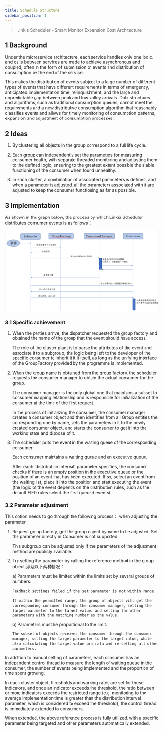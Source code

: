 ```yaml
---
title: Schedule Structure
sidebar_position: 1
---
```


> Linkis Scheduler - Smart Monitor Expansion Cost Architecture

## 1 Background

Under the microservice architecture, each service handles only one logic, and calls between services are made to achieve asynchronous and coupled, often in the form of submission of events and distribution of consumption by the end of the service.

This makes the distribution of events subject to a large number of different types of events that have different requirements in terms of emergency, anticipated implementation time, relinquishment, and the large and unpredictable gap between peak and low valley arrivals. Data structures and algorithms, such as traditional consumption queues, cannot meet the requirements and a new distributive consumption algorithm that reasonably classifies events and allows for timely monitoring of consumption patterns, expansion and adjustment of consumption processes.

## 2 Ideas

1. By clustering all objects in the group correspond to a full life cycle.

2. Each group can independently set the parameters for measuring consumer health, with separate threaded monitoring and adjusting them to the defined logic, ensuring to the greatest extent possible the stable functioning of the consumer when found unhealthy.

2. In each cluster, a combination of associated parameters is defined, and when a parameter is adjusted, all the parameters associated with it are adjusted to keep the consumer functioning as far as possible.


## 3 Implementation

As shown in the graph below, the process by which Linkis Scheduler distributes consumer events is as follows：

![Group Scheduler Cost Architecture](../../images/ch4/commons/scheduler.png)

### 3.1 Specific achievement

1. When the parties arrive, the dispatcher requested the group factory and obtained the name of the group that the event should have access.

   The role of the cluster plant is to parse the attributes of the event and associate it to a subgroup, the logic being left to the developer of the specific consumer to inherit it it it itself, as long as the unifying interface of the GroupFactory provided by the programme is implemented.

2. When the group name is obtained from the group factory, the scheduler requests the consumer manager to obtain the actual consumer for the group.

   The consumer manager is the only global one that maintains a subset to consumer mapping relationship and is responsible for initialization of the consumer at the time of the first request.

   In the process of initializing the consumer, the consumer manager creates a consumer object and then identifies from all Group entities the corresponding one by name, sets the parameters in it to the newly created consumer object, and starts the consumer to get it into the working state and dispose of it.

3. The scheduler puts the event in the waiting queue of the corresponding consumer.

   Each consumer maintains a waiting queue and an executive queue.

   After each `distribution interval' parameter specifies, the consumer checks if there is an empty position in the executive queue or the position of an event that has been executed. If so, select an event from the waiting list, place it into the position and start executing the event (the logic of the event depends on the distribution rules, such as the default FIFO rules select the first queued events).

### 3.2 Parameter adjustment

This option needs to go through the following process： when adjusting the parameter

1. Request group factory, get the group object by name to be adjusted. Set the parameter directly in Consumer is not supported.

   This subgroup can be adjusted only if the parameters of the adjustment method are publicly available.

2.  Try setting the parameter by calling the reference method in the group object.涉及以下两种情况：

    a) Parameters must be limited within the limits set by several groups of numbers.
   
        Feedback settings failed if the set parameter is not within range.
       
        If within the permitted range, the group of objects will get the corresponding consumer through the consumer manager, setting the target parameter to the target value, and setting the other parameters with the matching number as the value.

    b) Parameters must be proportional to the limit.
   
        The subset of objects receives the consumer through the consumer manager, setting the target parameter to the target value, while also calculating the target value pro rata and re-setting all other parameters.

In addition to manual setting of parameters, each consumer has an independent control thread to measure the length of waiting queue in the consumer, the number of events being implemented and the proportion of time spent growing.

In each cluster object, thresholds and warning rates are set for these indicators, and once an indicator exceeds the threshold, the ratio between or more indicators exceeds the restricted range (e.g. monitoring to the average implementation time is greater than the distribution interval parameter, which is considered to exceed the threshold), the control thread is immediately extended to consumers.

When extended, the above reference process is fully utilized, with a specific parameter being targeted and other parameters automatically extended.
